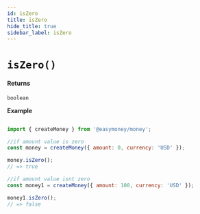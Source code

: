 ```yaml
---
id: isZero
title: isZero
hide_title: true
sidebar_label: isZero
---
```



# `isZero()`

#### Returns

`boolean`


**Example**

```js

import { createMoney } from '@easymoney/money';

//if amount value is zero
const money = createMoney({ amount: 0, currency: 'USD' });

money.isZero();
// => true

//if amount value isnt zero
const money1 = createMoney({ amount: 100, currency: 'USD' });

money1.isZero();
// => false

```